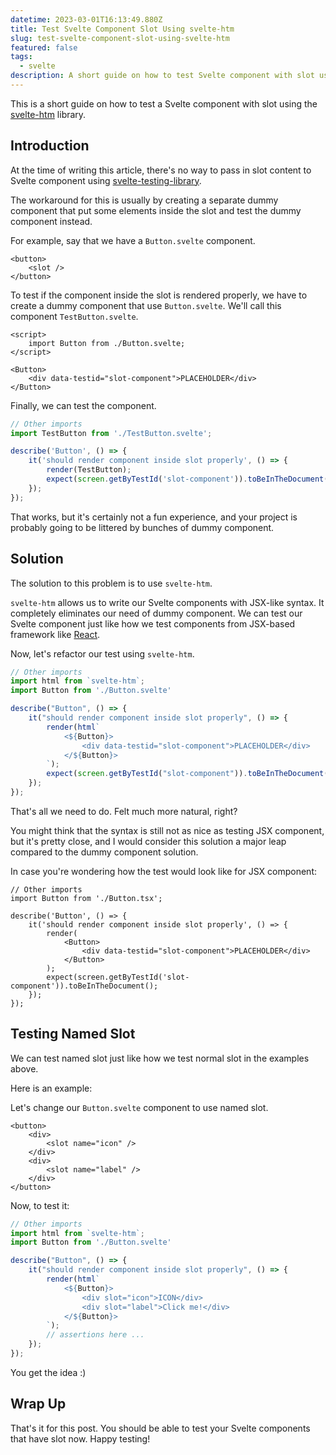 ```yaml
---
datetime: 2023-03-01T16:13:49.880Z
title: Test Svelte Component Slot Using svelte-htm
slug: test-svelte-component-slot-using-svelte-htm
featured: false
tags:
  - svelte
description: A short guide on how to test Svelte component with slot using the svelte-htm library.
---
```


This is a short guide on how to test a Svelte component with slot using the [svelte-htm](https://github.com/kenoxa/svelte-htm) library.

## Introduction

At the time of writing this article, there's no way to pass in slot content to Svelte component using [svelte-testing-library](https://testing-library.com/docs/svelte-testing-library/intro/).

The workaround for this is usually by creating a separate dummy component that put some elements inside the slot and test the dummy component instead.

For example, say that we have a `Button.svelte` component.

```svelte
<button>
	<slot />
</button>
```

To test if the component inside the slot is rendered properly, we have to create a dummy component that use `Button.svelte`. We'll call this component `TestButton.svelte`.

```svelte
<script>
	import Button from ./Button.svelte;
</script>

<Button>
	<div data-testid="slot-component">PLACEHOLDER</div>
</Button>
```

Finally, we can test the component.

```ts
// Other imports
import TestButton from './TestButton.svelte';

describe('Button', () => {
	it('should render component inside slot properly', () => {
		render(TestButton);
		expect(screen.getByTestId('slot-component')).toBeInTheDocument();
	});
});
```

That works, but it's certainly not a fun experience, and your project is probably going to be littered by bunches of dummy component.

## Solution

The solution to this problem is to use `svelte-htm`.

`svelte-htm` allows us to write our Svelte components with JSX-like syntax. It completely eliminates our need of dummy component. We can test our Svelte component just like how we test components from JSX-based framework like [React](https://reactjs.org/).

Now, let's refactor our test using `svelte-htm`.

```ts
// Other imports
import html from `svelte-htm`;
import Button from './Button.svelte'

describe("Button", () => {
	it("should render component inside slot properly", () => {
		render(html`
			<${Button}>
				<div data-testid="slot-component">PLACEHOLDER</div>
			</${Button}>
		`);
		expect(screen.getByTestId("slot-component")).toBeInTheDocument();
	});
});
```

That's all we need to do. Felt much more natural, right?

You might think that the syntax is still not as nice as testing JSX component, but it's pretty close, and I would consider this solution a major leap compared to the dummy component solution.

In case you're wondering how the test would look like for JSX component:

```tsx
// Other imports
import Button from './Button.tsx';

describe('Button', () => {
	it('should render component inside slot properly', () => {
		render(
			<Button>
				<div data-testid="slot-component">PLACEHOLDER</div>
			</Button>
		);
		expect(screen.getByTestId('slot-component')).toBeInTheDocument();
	});
});
```

## Testing Named Slot

We can test named slot just like how we test normal slot in the examples above.

Here is an example:

Let's change our `Button.svelte` component to use named slot.

```svelte
<button>
	<div>
		<slot name="icon" />
	</div>
	<div>
		<slot name="label" />
	</div>
</button>
```

Now, to test it:

```ts
// Other imports
import html from `svelte-htm`;
import Button from './Button.svelte'

describe("Button", () => {
	it("should render component inside slot properly", () => {
		render(html`
			<${Button}>
				<div slot="icon">ICON</div>
				<div slot="label">Click me!</div>
			</${Button}>
		`);
		// assertions here ...
	});
});
```

You get the idea :)

## Wrap Up

That's it for this post. You should be able to test your Svelte components that have slot now. Happy testing!
